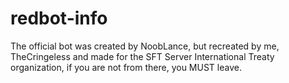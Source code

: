 # redbot-info
The official bot was created by NoobLance, but recreated by me, TheCringeless and made for the SFT Server International Treaty organization, if you are not from there, you MUST leave.
